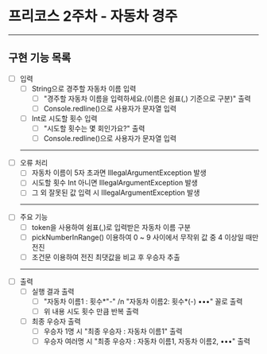 # 프리코스 2주차 - 자동차 경주
---
## 구현 기능 목록
- [ ] 입력 <br>
  - [ ] String으로 경주할 자동차 이름 입력 <br>
    - [ ] "경주할 자동차 이름을 입력하세요.(이름은 쉼표(,) 기준으로 구분)" 출력 <br>
    - [ ] Console.redline()으로 사용자가 문자열 입력 <br>
  - [ ] Int로 시도할 횟수 입력 <br>
    - [ ] "시도할 횟수는 몇 회인가요?" 출력 <br>
    - [ ] Console.redline()으로 사용자가 문자열 입력 <br>
  ---
- [ ] 오류 처리 <br>
  - [ ] 자동차 이름이 5자 초과면 IllegalArgumentException 발생 <br>
  - [ ] 시도할 횟수 Int 아니면 IllegalArgumentException 발생 <br>
  - [ ] 그 외 잘못된 값 입력 시 IllegalArgumentException 발생 <br>
  ---
- [ ] 주요 기능 <br>
  - [ ] token을 사용하여 쉼표(,)로 입력받은 자동차 이름 구분 <br>
  - [ ] pickNumberInRange() 이용하여 0 ~ 9 사이에서 무작위 값 중 4 이상일 때만 전진 <br>
  - [ ] 조건문 이용하여 전진 최댓값을 비교 후 우승자 추출 <br>
  ---
- [ ] 출력 <br>
  - [ ] 실행 결과 출력 <br>
    - [ ] "자동차 이름1 : 횟수*"-" /n "자동차 이름2: 횟수*(-) •••" 꼴로 출력 <br>
    - [ ] 위 내용 시도 횟수 만큼 반복 출력 <br>
  - [ ] 최종 우승자 출력 <br>
    - [ ] 우승자 1명 시 "최종 우승자 : 자동차 이름1" 출력 <br>
    - [ ] 우승자 여러명 시 "최종 우승자 : 자동차 이름1, 자동차 이름2, •••" 출력
